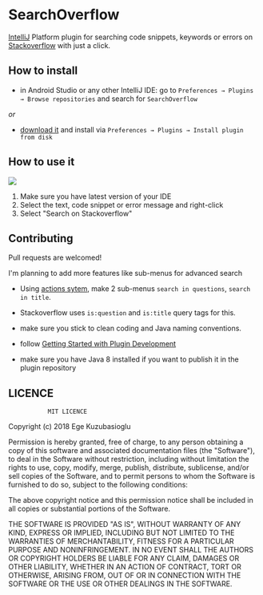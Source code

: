 # SearchOverflow

[IntelliJ](https://www.jetbrains.com/products.html) Platform plugin for searching code snippets, keywords or errors on
[Stackoverflow](http://www.stackoverflow.com/) with just a click.

## How to install

- in Android Studio or any other IntelliJ IDE: go to `Preferences → Plugins → Browse repositories` and search for `SearchOverflow`

_or_

- [download it](https://plugins.jetbrains.com/plugin/10551-searchoverflow) and install via `Preferences → Plugins → Install plugin from disk`


## How to use it

 ![](.gif)

 1. Make sure you have latest version of your IDE
 2. Select the text, code snippet or error message and right-click
 4. Select "Search on Stackoverflow"

## Contributing

Pull requests are welcomed!

I'm planning to add more features like sub-menus for advanced search


- Using [actions sytem](https://www.jetbrains.org/intellij/sdk/docs/basics/action_system.html), make 2 sub-menus `search in questions`, `search in title`.
- Stackoverflow uses `is:question` and `is:title` query tags for this.



- make sure you stick to clean coding and Java naming conventions.
- follow [Getting Started with Plugin Development](http://confluence.jetbrains.com/display/IDEADEV/Getting+Started+with+Plugin+Development)
- make sure you have Java 8 installed if you want to publish it in the plugin repository

## LICENCE


               MIT LICENCE
               
Copyright (c) 2018 Ege Kuzubasioglu


Permission is hereby granted, free of charge, to any person obtaining a copy
of this software and associated documentation files (the "Software"), to deal
in the Software without restriction, including without limitation the rights
to use, copy, modify, merge, publish, distribute, sublicense, and/or sell
copies of the Software, and to permit persons to whom the Software is
furnished to do so, subject to the following conditions:


The above copyright notice and this permission notice shall be included in all
copies or substantial portions of the Software.


THE SOFTWARE IS PROVIDED "AS IS", WITHOUT WARRANTY OF ANY KIND, EXPRESS OR
IMPLIED, INCLUDING BUT NOT LIMITED TO THE WARRANTIES OF MERCHANTABILITY,
FITNESS FOR A PARTICULAR PURPOSE AND NONINFRINGEMENT. IN NO EVENT SHALL THE
AUTHORS OR COPYRIGHT HOLDERS BE LIABLE FOR ANY CLAIM, DAMAGES OR OTHER
LIABILITY, WHETHER IN AN ACTION OF CONTRACT, TORT OR OTHERWISE, ARISING FROM,
OUT OF OR IN CONNECTION WITH THE SOFTWARE OR THE USE OR OTHER DEALINGS IN THE
SOFTWARE.



